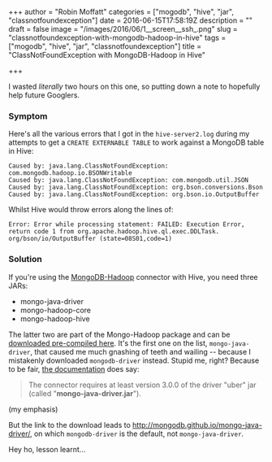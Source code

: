 +++
author = "Robin Moffatt"
categories = ["mogodb", "hive", "jar", "classnotfoundexception"]
date = 2016-06-15T17:58:19Z
description = ""
draft = false
image = "/images/2016/06/1__screen__ssh_.png"
slug = "classnotfoundexception-with-mongodb-hadoop-in-hive"
tags = ["mogodb", "hive", "jar", "classnotfoundexception"]
title = "ClassNotFoundException with MongoDB-Hadoop in Hive"

+++

I wasted *literally* two hours on this one, so putting down a note to hopefully help future Googlers. 

### Symptom
Here's all the various errors that I got in the `hive-server2.log` during my attempts to get a `CREATE EXTERNABLE TABLE` to work against a MongoDB table in Hive: 

```
Caused by: java.lang.ClassNotFoundException: com.mongodb.hadoop.io.BSONWritable
Caused by: java.lang.ClassNotFoundException: com.mongodb.util.JSON
Caused by: java.lang.ClassNotFoundException: org.bson.conversions.Bson
Caused by: java.lang.ClassNotFoundException: org.bson.io.OutputBuffer
```

Whilst Hive would throw errors along the lines of: 

```
Error: Error while processing statement: FAILED: Execution Error, return code 1 from org.apache.hadoop.hive.ql.exec.DDLTask. org/bson/io/OutputBuffer (state=08S01,code=1)
```

### Solution

If you're using the [MongoDB-Hadoop](https://github.com/mongodb/mongo-hadoop/) connector with Hive, you need three JARs: 

* mongo-java-driver
* mongo-hadoop-core
* mongo-hadoop-hive

The latter two are part of the Mongo-Hadoop package and can be [downloaded pre-compiled here](http://search.maven.org/#search%7Cga%7C1%7Cg%3A%22org.mongodb.mongo-hadoop%22). It's the first one on the list, `mongo-java-driver`, that caused me much gnashing of teeth and wailing -- because I mistakenly downloaded `mongodb-driver` instead. Stupid me, right? Because to be fair, [the documentation](https://github.com/mongodb/mongo-hadoop/wiki/Hive-Usage) does say: 

> The connector requires at least version 3.0.0 of the driver "uber" jar (called "**mongo-java-driver.jar**").

(my emphasis)

But the link to the download leads to http://mongodb.github.io/mongo-java-driver/, on which `mongodb-driver` is the default, not `mongo-java-driver`. 

Hey ho, lesson learnt...
